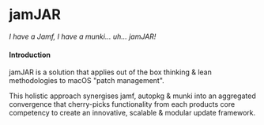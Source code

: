 # jamJAR
_I have a Jamf, I have a munki... uh... jamJAR!_

#### Introduction

jamJAR is a solution that applies out of the box thinking & lean methodologies to macOS "patch management".

This holistic approach synergises jamf, autopkg & munki into an aggregated convergence that cherry-picks functionality from each products core competency to create an innovative, scalable & modular update framework.

